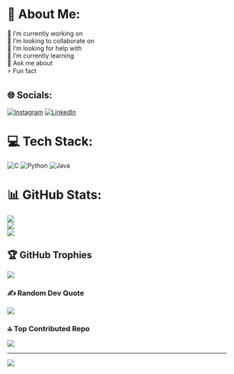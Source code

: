 # 💫 About Me:
🔭 I’m currently working on<br>👯 I’m looking to collaborate on<br>🤝 I’m looking for help with<br>🌱 I’m currently learning<br>💬 Ask me about<br>⚡ Fun fact


## 🌐 Socials:
[![Instagram](https://img.shields.io/badge/Instagram-%23E4405F.svg?logo=Instagram&logoColor=white)](https://instagram.com/amaljoy246) [![LinkedIn](https://img.shields.io/badge/LinkedIn-%230077B5.svg?logo=linkedin&logoColor=white)](https://linkedin.com/in/amaljoy246) 

# 💻 Tech Stack:
![C](https://img.shields.io/badge/c-%2300599C.svg?style=flat&logo=c&logoColor=white) ![Python](https://img.shields.io/badge/python-3670A0?style=flat&logo=python&logoColor=ffdd54) ![Java](https://img.shields.io/badge/java-%23ED8B00.svg?style=flat&logo=openjdk&logoColor=white)
# 📊 GitHub Stats:
![](https://github-readme-stats.vercel.app/api?username=AmalJoy14&theme=radical&hide_border=false&include_all_commits=true&count_private=true)<br/>
![](https://github-readme-streak-stats.herokuapp.com/?user=AmalJoy14&theme=radical&hide_border=false)<br/>
![](https://github-readme-stats.vercel.app/api/top-langs/?username=AmalJoy14&theme=radical&hide_border=false&include_all_commits=true&count_private=true&layout=compact)

## 🏆 GitHub Trophies
![](https://github-profile-trophy.vercel.app/?username=AmalJoy14&theme=radical&no-frame=false&no-bg=false&margin-w=4)

### ✍️ Random Dev Quote
![](https://quotes-github-readme.vercel.app/api?type=vetical&theme=radical)

### 🔝 Top Contributed Repo
![](https://github-contributor-stats.vercel.app/api?username=AmalJoy14&limit=5&theme=radical&combine_all_yearly_contributions=true)

---
[![](https://visitcount.itsvg.in/api?id=AmalJoy14&icon=0&color=1)](https://visitcount.itsvg.in)

<!-- Proudly created with GPRM ( https://gprm.itsvg.in ) -->
